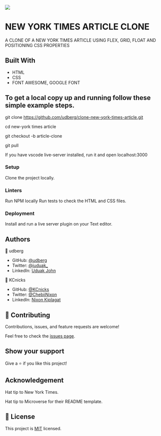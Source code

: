 ![](https://img.shields.io/badge/Microverse-blueviolet)

# NEW YORK TIMES ARTICLE CLONE

A CLONE OF A NEW YORK TIMES ARTICLE USING FLEX, GRID, FLOAT AND POSITIONING CSS PROPERTIES



## Built With

- HTML
- CSS
- FONT AWESOME, GOOGLE FONT


## To get a local copy up and running follow these simple example steps.

git clone https://github.com/udberg/clone-new-york-times-article.git

cd new-york times article

git checkout -b article-clone

git pull

If you have vscode live-server installed, run it and open localhost:3000


### Setup

Clone the project locally.

### Linters

Run NPM locally
Run tests to check the HTML and CSS files.

### Deployment

Install and run a live server plugin on your Text editor.


## Authors

👤 udberg

- GitHub: [@udberg](https://github.com/udberg)
- Twitter: [@juduak_](https://twitter.com/juduak_)
- LinkedIn: [Uduak John](https://www.linkedin.com/in/uduak-john-090059105/)

👤 KCnicks

- GitHub: [@KCnicks](https://github.com/KCnicks)
- Twitter: [@ChebiiNixon](https://twitter.com/ChebiiNixon)
- LinkedIn: [Nixon Kiplagat](https://www.linkedin.com/in/nixon-kiplagat-639412164/)

## 🤝 Contributing

Contributions, issues, and feature requests are welcome!

Feel free to check the [issues page](https://github.com/udberg/clone-new-york-times-article/issues).

## Show your support

Give a ⭐️ if you like this project!

## Acknowledgement

Hat tip to New York Times.

Hat tip to Microverse for their README template.

## 📝 License

This project is [MIT](lic.url) licensed.
